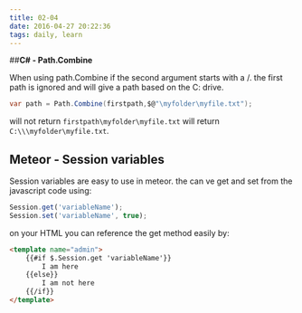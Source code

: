 ```yaml
---
title: 02-04
date: 2016-04-27 20:22:36
tags: daily, learn
---
```


##**C# - Path.Combine**

When using path.Combine if the second argument starts with a /. the first path is ignored and will give a path based on the C: drive.
```csharp
var path = Path.Combine(firstpath,$@"\myfolder\myfile.txt");
```

will not return ```firstpath\myfolder\myfile.txt``` will return ```C:\\\myfolder\myfile.txt```.

## **Meteor - Session variables**

Session variables are easy to use in meteor. the can ve get and set from the javascript code using:

```javascript
Session.get('variableName');
Session.set('variableName', true);
```

on your HTML you can reference the get method easily by:
```HTML
<template name="admin">
    {{#if $.Session.get 'variableName'}}
        I am here
    {{else}}
        I am not here
    {{/if}}
</template>
```
